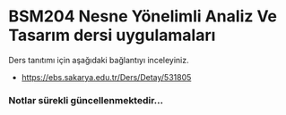 

# BSM204 Nesne Yönelimli Analiz Ve Tasarım dersi uygulamaları


Ders tanıtımı için aşağıdaki bağlantıyı inceleyiniz.
* https://ebs.sakarya.edu.tr/Ders/Detay/531805

### Notlar sürekli güncellenmektedir...
